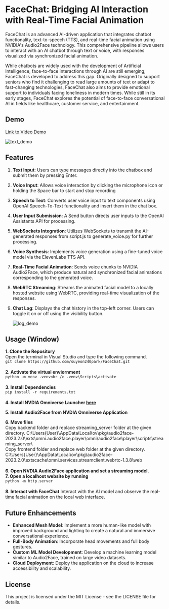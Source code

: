 # FaceChat: Bridging AI Interaction with Real-Time Facial Animation
FaceChat is an advanced AI-driven application that integrates chatbot functionality, text-to-speech (TTS), and real-time facial animation using NVIDIA's Audio2Face technology. This comprehensive pipeline allows users to interact with an AI chatbot through text or voice, with responses visualized via synchronized facial animation.

While chatbots are widely used with the development of Artificial Intelligence, face-to-face interactions through AI are still emerging; FaceChat is developed to address this gap. Originally designed to support seniors who find it challenging to read large amounts of text or adapt to fast-changing technologies, FaceChat also aims to provide emotional support to individuals facing loneliness in modern times. While still in its early stages, FaceChat explores the potential of face-to-face conversational AI in fields like healthcare, customer service, and entertainment.

## Demo
[Link to Video Demo](https://www.youtube.com/watch?v=jsKBskNUAYM&t=27s)

![text_demo](https://github.com/user-attachments/assets/5c88fad8-e42e-4e76-845a-42adf2a46d92)


## Features
1. **Text Input**: Users can type messages directly into the chatbox and submit them by pressing Enter.

2. **Voice Input**: Allows voice interaction by clicking the microphone icon or holding the Space bar to start and stop recording


3. **Speech to Text**: Converts user voice input to text components using OpenAI Speech-To-Text functionality and insert them in the chat box.


4. **User Input Submission**: A Send button directs user inputs to the OpenAI Assistants API for processing.


5. **WebSockets Integration**: Utilizes WebSockets to transmit the AI-generated responses from script.js to generate_voice.py for further processing.

6. **Voice Synthesis**: Implements voice generation using a fine-tuned voice model via the ElevenLabs TTS API.

7. **Real-Time Facial Animation**: Sends voice chunks to NVIDIA Audio2Face, which produce natural and synchronized facial animations corresponding to the generated voice.

8. **WebRTC Streaming**: Streams the animated facial model to a locally hosted website using WebRTC, providing real-time visualization of the responses.

9. **Chat Log**: Displays the chat history in the top-left corner. Users can toggle it on or off using the visibility button.

    ![log_demo](https://github.com/user-attachments/assets/15e41699-f049-4181-9306-e4c69fc44264)


## Usage (Window)
**1. Clone the Repository**
    <br />
    Open the terminal in Visual Studio and type the following command.
    <br />
    ```
    git clone https://github.com/suyeon240park/FaceChat.git
    ```
    <br />
    <br />
**2. Activate the virtual enviornment**
    <br />
    ```
    python -m venv .venv<br />
    .venv\Scripts\activate
    ```
    <br />
    <br />
**3. Install Dependencies**
    <br />
    ```
    pip install -r requirements.txt
    ```
    <br />
    <br />
**4. Install NVDIA Omniverse Launcher [here](https://www.nvidia.com/en-us/omniverse/)**
    <br />
    
**5. Install Audio2Face from NVDIA Omniverse Application**
    <br />









    
    
**6. Move files**
    <br />
    Copy backend folder and replace streaming_server folder at the given directory.
    C:\Users\{User}\AppData\Local\ov\pkg\audio2face-2023.2.0\exts\omni.audio2face.player\omni\audio2face\player\scripts\streaming_server\\
    <br />
    Copy frontend folder and replace web folder at the given directory.\
    C:\Users\{User}\AppData\Local\ov\pkg\audio2face-2023.2.0\extscache\omni.services.streamclient.webrtc-1.3.8\web\
    <br />
**6. Open NVDIA Audio2Face application and set a streaming model.**
    <br />
**7. Open a localhost website by running**
    <br />
    ```
    python -m http.server
    ```
    <br />
    <br />
**8. Interact with FaceChat**
    Interact with the AI model and observe the real-time facial animation on the local web interface.

## Future Enhancements
- **Enhanced Mesh Model**: Implement a more human-like model with improved background and lighting to create a natural and immersive conversational experience.
- **Full-Body Animation**: Incorporate head movements and full body gestures.
- **Custom ML Model Development**: Develop a machine learning model similar to Audio2Face, trained on large video datasets.
- **Cloud Deployment**: Deploy the application on the cloud to increase accessibility and scalability.

## License
This project is licensed under the MIT License - see the LICENSE file for details.
